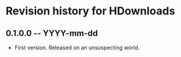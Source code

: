 # Revision history for HDownloads

## 0.1.0.0 -- YYYY-mm-dd

* First version. Released on an unsuspecting world.
